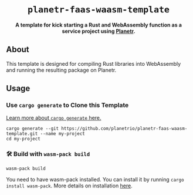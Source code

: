 <div align="center">

  <h1><code>planetr-faas-waasm-template</code></h1>

  <strong>A template for kick starting a Rust and WebAssembly function as a service project using <a href="https://planetr.io">Planetr</a>.</strong>
</div>

## About

This template is designed for compiling Rust libraries into WebAssembly and
running the resulting package on Planetr.

## Usage

### Use `cargo generate` to Clone this Template

[Learn more about `cargo generate` here.](https://github.com/ashleygwilliams/cargo-generate)

```
cargo generate --git https://github.com/planetrio/planetr-faas-waasm-template.git --name my-project
cd my-project
```

### 🛠️ Build with `wasm-pack build`

```
wasm-pack build
```

You need to have wasm-pack installed. You can install it by running ```cargo install wasm-pack```. 
More details on installation [here](https://rustwasm.github.io/wasm-pack/installer/).
